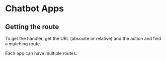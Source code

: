 # Chatbot Apps

## Getting the route

To get the handler, get the URL (absoulte or relative) and the action
and find a matching route.

Each app can have multiple routes.
